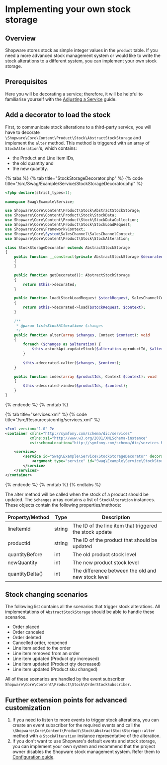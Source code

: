 # Implementing your own stock storage

## Overview

Shopware stores stock as simple integer values in the `product` table. If you need a more advanced stock management system or would like to write the stock alterations to a different system, you can implement your own stock storage.

## Prerequisites

Here you will be decorating a service; therefore, it will be helpful to familiarise yourself with the [Adjusting a Service](../../../../../guides/plugins/plugins/plugin-fundamentals/adjusting-service.md) guide.

## Add a decorator to load the stock

First, to communicate stock alterations to a third-party service, you will have to decorate `\Shopware\Core\Content\Product\Stock\AbstractStockStorage` and implement the `alter` method. This method is triggered with an array of `StockAlteration`'s, which contains:

* the Product and Line Item IDs, 
* the old quantity and 
* the new quantity.

{% tabs %}
{% tab title="StockStorageDecorator.php" %}
{% code title="<plugin root>/src/Swag/Example/Service/StockStorageDecorator.php" %}

```php
<?php declare(strict_types=1);

namespace Swag\Example\Service;

use Shopware\Core\Content\Product\Stock\AbstractStockStorage;
use Shopware\Core\Content\Product\Stock\StockData;
use Shopware\Core\Content\Product\Stock\StockDataCollection;
use Shopware\Core\Content\Product\Stock\StockLoadRequest;
use Shopware\Core\Framework\Context;
use Shopware\Core\System\SalesChannel\SalesChannelContext;
use Shopware\Core\Content\Product\Stock\StockAlteration;

class StockStorageDecorator extends AbstractStockStorage
{
    public function __construct(private AbstractStockStorage $decorated, private MyStockApi $stockApi)
    {
    }

    public function getDecorated(): AbstractStockStorage
    {
        return $this->decorated;
    }

    public function load(StockLoadRequest $stockRequest, SalesChannelContext $context): StockDataCollection
    {
        return $this->decorated->load($stockRequest, $context);
    }

    /**
     * @param list<StockAlteration> $changes  
     */
    public function alter(array $changes, Context $context): void
    {
        foreach ($changes as $alteration) {
            $this->stockApi->updateStock($alteration->productId, $alteration->newQuantity);
        }
        
        $this->decorated->alter($changes, $context);
    }

    public function index(array $productIds, Context $context): void
    {
        $this->decorated->index($productIds, $context);
    }
}
```

{% endcode %}
{% endtab %}

{% tab title="services.xml" %}
{% code title="<plugin root>/src/Resources/config/services.xml" %}

```xml
<?xml version="1.0" ?>
<container xmlns="http://symfony.com/schema/dic/services"
           xmlns:xsi="http://www.w3.org/2001/XMLSchema-instance"
           xsi:schemaLocation="http://symfony.com/schema/dic/services http://symfony.com/schema/dic/services/services-1.0.xsd">

    <services>
        <service id="Swag\Example\Service\StockStorageDecorator" decorates="Shopware\Core\Content\Product\Stock\StockStorage">
            <argument type="service" id="Swag\Example\Service\StockStorageDecorator.inner" />
        </service>
    </services>
</container>
```

{% endcode %}
{% endtab %}
{% endtabs %}

The alter method will be called when the stock of a product should be updated. The `$changes` array contains a list of `StockAlteration` instances. These objects contain the following properties/methods:

| Property/Method | Type   | Description                                             |
|-----------------|--------|---------------------------------------------------------|
| lineItemId      | string | The ID of the line item that triggered the stock update |
| productId       | string | The ID of the product that should be updated            |
| quantityBefore  | int    | The old product stock level                             |
| newQuantity     | int    | The new product stock level                             |
| quantityDelta() | int    | The difference between the old and new stock level      |

## Stock changing scenarios

The following list contains all the scenarios that trigger stock alterations. All implementations of `AbstractStockStorage` should be able to handle these scenarios.

* Order placed
* Order canceled
* Order deleted
* Cancelled order, reopened
* Line item added to the order
* Line item removed from an order
* Line item updated (Product qty increased)
* Line item updated (Product qty decreased)
* Line item updated (Product sku changed)

All of these scenarios are handled by the event subscriber `Shopware\Core\Content\Product\Stock\OrderStockSubscriber`.

## Further extension points for advanced customization

1. If you need to listen to more events to trigger stock alterations, you can create an event subscriber for the required events and call the `\Shopware\Core\Content\Product\Stock\AbstractStockStorage::alter` method with a `StockAlteration` instance representative of the alteration.
1. If you don't want to use Shopware's default events and stock storage, you can implement your own system and recommend that the project owner disables the Shopware stock management system. Refer them to [Configuration guide](../../../../../guides/installation/configuration).
